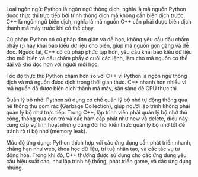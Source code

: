 Loại ngôn ngữ: Python là ngôn ngữ thông dịch, nghĩa là mã nguồn Python được thực thi trực tiếp bởi trình thông dịch mà không cần biên dịch trước. C++ là ngôn ngữ biên dịch, nghĩa là mã nguồn C++ cần phải được biên dịch thành mã máy trước khi có thể chạy.

Cú pháp: Python có cú pháp đơn giản và dễ học, không yêu cầu dấu chấm phẩy (;) hay khai báo kiểu dữ liệu cho biến, giúp mã nguồn gọn gàng và dễ đọc. Ngược lại, C++ có cú pháp phức tạp hơn, yêu cầu khai báo kiểu dữ liệu cho mỗi biến và dấu chấm phẩy ở cuối các lệnh, làm cho mã nguồn có thể dài và khó đọc hơn với người mới học.

Tốc độ thực thi: Python chậm hơn so với C++ vì Python là ngôn ngữ thông dịch và mã nguồn được dịch trong thời gian thực. C++ nhanh hơn nhiều vì mã nguồn đã được biên dịch thành mã máy, sẵn sàng để CPU thực thi.

Quản lý bộ nhớ: Python sử dụng cơ chế quản lý bộ nhớ tự động thông qua hệ thống thu gom rác (Garbage Collection), giúp người lập trình không phải quản lý bộ nhớ trực tiếp. Trong C++, lập trình viên phải quản lý bộ nhớ thủ công, thông qua con trỏ và các hàm cấp phát như new và delete, điều này cung cấp sự linh hoạt nhưng cũng đòi hỏi kiến thức quản lý bộ nhớ tốt để tránh rò rỉ bộ nhớ (memory leak).

Mức độ ứng dụng: Python thích hợp với các ứng dụng cần phát triển nhanh, chẳng hạn như web, khoa học dữ liệu, trí tuệ nhân tạo, và các tác vụ tự động hóa. Trong khi đó, C++ thường được sử dụng cho các ứng dụng yêu cầu hiệu suất cao, như lập trình hệ thống, phát triển game, và các ứng dụng nhúng.
